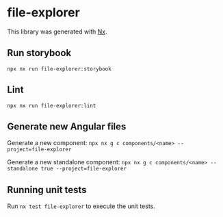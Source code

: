 # file-explorer

This library was generated with [Nx](https://nx.dev).

## Run storybook

`npx nx run file-explorer:storybook`

## Lint

`npx nx run file-explorer:lint`

## Generate new Angular files

Generate a new component:
`npx nx g c components/<name> --project=file-explorer`

Generate a new standalone component:
`npx nx g c components/<name> --standalone true --project=file-explorer`

## Running unit tests

Run `nx test file-explorer` to execute the unit tests.
